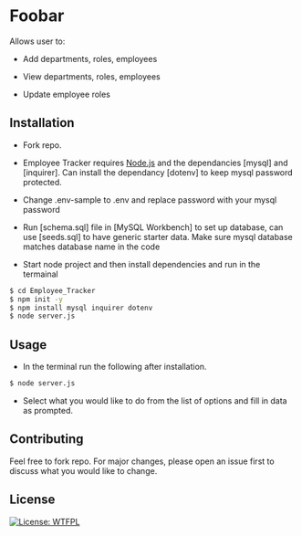 # Foobar

Allows user to:
  
* Add departments, roles, employees

* View departments, roles, employees

* Update employee roles

## Installation

* Fork repo.

* Employee Tracker requires [Node.js](https://nodejs.org/) and the dependancies [mysql] and [inquirer]. Can install the dependancy [dotenv] to keep mysql password protected.

* Change .env-sample to .env and replace password with your mysql password

* Run [schema.sql] file in [MySQL Workbench] to set up database, can use [seeds.sql] to have generic starter data. Make sure mysql database matches database name in the code

* Start node project and then install dependencies and run in the termainal

```sh
$ cd Employee_Tracker
$ npm init -y
$ npm install mysql inquirer dotenv
$ node server.js
```

## Usage

* In the terminal run the following after installation.

```sh
$ node server.js
```

* Select what you would like to do from the list of options and fill in data as prompted.

## Contributing
Feel free to fork repo. For major changes, please open an issue first to discuss what you would like to change.

## License
[![License: WTFPL](https://img.shields.io/badge/License-WTFPL-brightgreen.svg)](http://www.wtfpl.net/about/)
